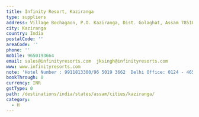 ```yaml
---
title: Infinity Resort, Kaziranga
type: suppliers
address: Village Bochagaon, P.O. Kaziranga, Dist. Golaghat, Assam 785109
city: Kaziranga
country: India
postalCode: ''
areaCode: ''
phone: ''
mobile: 9650193664
email: sales@infinityresorts.com  jksingh@infinityresorts.com
www: www.infinityresorts.com
note: 'Hotel Number : 9911813300/96 5019 3662  Delhi Office: 0124 - 4655800/833'
bookThrough: 0
currency: INR
gstType: 0
path: /destinations/india/states/assam/cities/kaziranga/
category:
  - H
---
```



